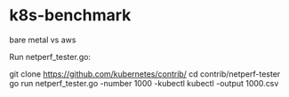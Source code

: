 # k8s-benchmark
bare metal vs aws



Run netperf_tester.go:

git clone https://github.com/kubernetes/contrib/
cd contrib/netperf-tester
go run netperf_tester.go -number 1000 -kubectl kubectl -output 1000.csv
